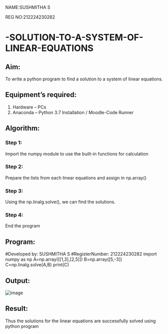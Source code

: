 NAME:SUSHMITHA S

REG NO:212224230282
# -SOLUTION-TO-A-SYSTEM-OF-LINEAR-EQUATIONS
## Aim:
To write a python program to find a solution to a system of linear equations.
## Equipment’s required:
1. 	Hardware – PCs
2. 	Anaconda – Python 3.7 Installation / Moodle-Code Runner
## Algorithm:
### Step 1: 
Import the numpy module to use the built-in functions for calculation
### Step 2: 
Prepare the lists from each linear equations and assign in np.array()
### Step 3: 
Using the np.linalg.solve(), we can find the solutions.
### Step 4: 
End the program
## Program:


#Developed by: SUSHMITHA S
#RegisterNumber: 212224230282
import numpy as np
A=np.array([[1,3],[2,5]])
B=np.array([5,-3])
C=np.linalg.solve(A,B)
print(C)

## Output:

![image](https://github.com/user-attachments/assets/16b2991d-0704-4957-b87a-8c572c3003ec)



## Result: 
Thus the solutions for the linear equations are successfully solved using python program

